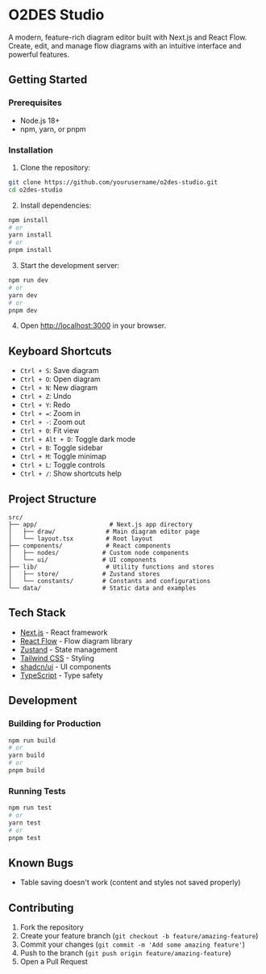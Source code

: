 # O2DES Studio

A modern, feature-rich diagram editor built with Next.js and React Flow. Create, edit, and manage flow diagrams with an intuitive interface and powerful features.

## Getting Started

### Prerequisites

-   Node.js 18+
-   npm, yarn, or pnpm

### Installation

1. Clone the repository:

```bash
git clone https://github.com/yourusername/o2des-studio.git
cd o2des-studio
```

2. Install dependencies:

```bash
npm install
# or
yarn install
# or
pnpm install
```

3. Start the development server:

```bash
npm run dev
# or
yarn dev
# or
pnpm dev
```

4. Open [http://localhost:3000](http://localhost:3000) in your browser.

## Keyboard Shortcuts

-   `Ctrl + S`: Save diagram
-   `Ctrl + O`: Open diagram
-   `Ctrl + N`: New diagram
-   `Ctrl + Z`: Undo
-   `Ctrl + Y`: Redo
-   `Ctrl + =`: Zoom in
-   `Ctrl + -`: Zoom out
-   `Ctrl + 0`: Fit view
-   `Ctrl + Alt + D`: Toggle dark mode
-   `Ctrl + B`: Toggle sidebar
-   `Ctrl + M`: Toggle minimap
-   `Ctrl + L`: Toggle controls
-   `Ctrl + /`: Show shortcuts help

## Project Structure

```
src/
├── app/                    # Next.js app directory
│   ├── draw/              # Main diagram editor page
│   └── layout.tsx         # Root layout
├── components/            # React components
│   ├── nodes/            # Custom node components
│   └── ui/               # UI components
├── lib/                   # Utility functions and stores
│   ├── store/            # Zustand stores
│   └── constants/        # Constants and configurations
└── data/                 # Static data and examples
```

## Tech Stack

-   [Next.js](https://nextjs.org/) - React framework
-   [React Flow](https://reactflow.dev/) - Flow diagram library
-   [Zustand](https://github.com/pmndrs/zustand) - State management
-   [Tailwind CSS](https://tailwindcss.com/) - Styling
-   [shadcn/ui](https://ui.shadcn.com/) - UI components
-   [TypeScript](https://www.typescriptlang.org/) - Type safety

## Development

### Building for Production

```bash
npm run build
# or
yarn build
# or
pnpm build
```

### Running Tests

```bash
npm run test
# or
yarn test
# or
pnpm test
```

## Known Bugs

-   Table saving doesn't work (content and styles not saved properly)

## Contributing

1. Fork the repository
2. Create your feature branch (`git checkout -b feature/amazing-feature`)
3. Commit your changes (`git commit -m 'Add some amazing feature'`)
4. Push to the branch (`git push origin feature/amazing-feature`)
5. Open a Pull Request
